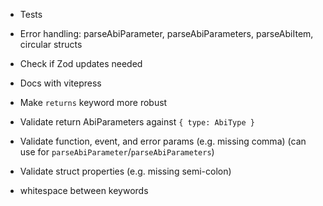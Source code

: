 - Tests
- Error handling: parseAbiParameter, parseAbiParameters, parseAbiItem, circular structs
- Check if Zod updates needed
- Docs with vitepress

- Make `returns` keyword more robust
- Validate return AbiParameters against `{ type: AbiType }`
- Validate function, event, and error params (e.g. missing comma) (can use for `parseAbiParameter`/`parseAbiParameters`)
- Validate struct properties (e.g. missing semi-colon)
- whitespace between keywords
